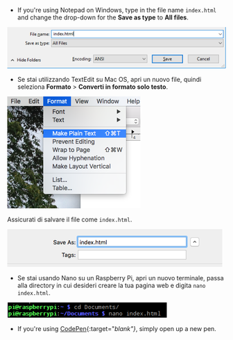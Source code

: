  -  If you're using Notepad on Windows, type in the file name `index.html` and change the drop-down for the **Save as type** to **All files**.

  ![Salva come HTML utilizzando Blocco note](images/save-as-html-notepad.png)

 - Se stai utilizzando TextEdit su Mac OS, apri un nuovo file, quindi seleziona **Formato** > **Converti in formato solo testo**.

  ![Mac scegli il formato solo testo](images/mac-make-plaintext.png)

  Assicurati di salvare il file come `index.html`.

  ![Mac salva come HTML](images/mac-name-file.png)

 - Se stai usando Nano su un Raspberry Pi, apri un nuovo terminale, passa alla directory in cui desideri creare la tua pagina web e digita `nano index.html`.

  ![Nano crea file HTML](images/pi-html-nano.png)

 - If you're using [CodePen](http://codepen.io){:target="_blank"}_, simply open up a new pen.
